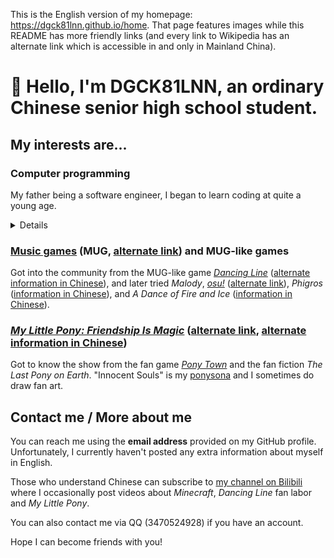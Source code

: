 This is the English version of my homepage: <https://dgck81lnn.github.io/home>. That page features images
while this README has more friendly links (and every link to Wikipedia has an alternate link which is accessible in
and only in Mainland China).

# 👋 Hello, I'm DGCK81LNN, an ordinary Chinese senior high school student.

## My interests are...

### Computer programming

My father being a software engineer, I began to learn coding at quite a young age.

<details><summary>Details</summary>

  * Web front-end

    I'm used to developing using Vue.js or plain JavaScript and enjoy creating utility tools or something like that.
    In development, I pay attention to compatibility with mobile devices and screen readers (cos I like to use my
    tools on mobile, ~~and sometimes, use them without looking at the screen~~).

  * Python, Ruby, Node.js &mdash; convenient coding ecosystems

    I enjoy ~~creating useless programs~~ using coding to solve problems I encounter in my other hobbies (music, music
    games) as well, and package managers really make things easier.

  * [Esoteric programming languages][1] ([alternate link][2])

    "Esolangs" test the boundaries of the concept of "programming languages". My favorite esolangs are [Brainfuck][3]
    ([alternate link][4]), [Befunge-93][5] ([alternate link][6]) and [Wenyan][7].

  * Unity

    I got to know about Unity from the [*Dancing Line*][8] ([alternate information in Chinese][9]) [fan labor][10]
    ([alternate link][11]) community and have tried creating my own level. I failed though, due to the fact that the
    currently existing open-source DLFM template projects fail to satisfy me. I have been trying to create a template
    project (or rather, a developing environment) that is easier to use and whose code is more orderly and extensible.

</details>

### [Music games][12] (MUG, [alternate link][13]) and MUG-like games

Got into the community from the MUG-like game [*Dancing Line*][8] ([alternate information in Chinese][9]), and later
tried *Malody*, [*osu!*][15] ([alternate link][16]), *Phigros* ([information in Chinese][17]),
and *A Dance of Fire and Ice* ([information in Chinese][19]).

### [*My Little Pony: Friendship Is Magic*][20] ([alternate link][21], [alternate information in Chinese][22])

Got to know the show from the fan game [*Pony Town*][23] and the fan fiction *The Last Pony on Earth*. "Innocent Souls" is my [ponysona][27] and I sometimes do draw fan art.

## Contact me / More about me

You can reach me using the **email address** provided on my GitHub profile. Unfortunately, I currently haven't posted any
extra information about myself in English.

Those who understand Chinese can subscribe to [my channel on Bilibili][28] where I occasionally post videos about *Minecraft*, *Dancing Line* fan labor and *My Little Pony*.

You can also contact me via QQ (3470524928) if you have an account.

Hope I can become friends with you!

<!-- TODO: make link reference names descriptive, rather than using numbers -->
[1]: https://en.wikipedia.org/wiki/Esoteric_programming_language
[2]: https://en.wikipedia.iwiki.eu.org/wiki/Esoteric_programming_language
[3]: https://en.wikipedia.org/wiki/Brainfuck
[4]: https://en.wikipedia.iwiki.eu.org/wiki/Brainfuck
[5]: https://en.wikipedia.org/wiki/Befunge
[6]: https://en.wikipedia.wiki.eu.org/wiki/Befunge
[7]: https://github.com/wenyan-lang/wenyan
[8]: https://dancingline.fandom.com/wiki/Dancing_Line_Wiki
[9]: https://zh.moegirl.org.cn/跳舞的线
[10]: https://en.wikipedia.org/wiki/Fan_labor
[11]: https://en.wikipedia.iwiki.eu.org/wiki/Fan_labor
[12]: https://en.wikipedia.org/wiki/Music_video_game
[13]: https://en.wikipedia.iwiki.eu.org/wiki/Music_video_game
[15]: https://en.wikipedia.org/wiki/Osu!
[16]: https://en.wikipedia.iwiki.eu.org/wiki/Osu!
[17]: https://zh.moegirl.org.cn/Phigros
[19]: https://zh.moegirl.org.cn/冰与火之舞
[20]: https://en.wikipedia.org/wiki/My_Little_Pony:_Friendship_Is_Magic
[21]: https://en.wikipedia.iwiki.eu.org/wiki/My_Little_Pony:_Friendship_Is_Magic
[22]: https://zh.moegirl.org.cn/彩虹小马
[23]: https://pony.town/about
[27]: https://en.wikifur.com/wiki/Ponysona
[28]: https://space.bilibili.com/328066747
[29]: https://zh.wikipedia.org/wiki/User:DGCK81LNN
[30]: https://zh.wikipedia.iwiki.eu.org/wiki/User:DGCK81LNN
